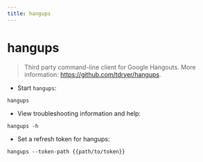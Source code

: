 ```yaml
---
title: hangups
---
```

# hangups

> Third party command-line client for Google Hangouts.
> More information: <https://github.com/tdryer/hangups>.

- Start `hangups`:

`hangups`

- View troubleshooting information and help:

`hangups -h`

- Set a refresh token for hangups:

`hangups --token-path {{path/to/token}}`

